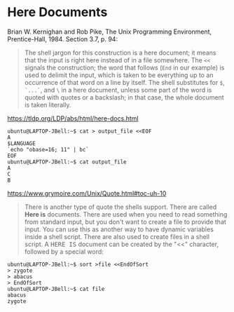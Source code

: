 # Here Documents

Brian W. Kernighan and Rob Pike, The Unix Programming Environment, Prentice-Hall, 1984. Section 3.7, p. 94:

> The shell jargon for this construction is a here document; it means that the input is right here instead of in a file somewhere.
> The `<<` signals the construction; the word that follows (`End` in our example) is used to delimit the input, which is taken to be
> everything up to an occurrence of that word on a line by itself. The shell substitutes for `$`, `` `...` ``, and `\` in a here document,
> unless some part of the word is quoted with quotes or a backslash; in that case, the whole document is taken literally.

https://tldp.org/LDP/abs/html/here-docs.html

```console
ubuntu@LAPTOP-JBell:~$ cat > output_file <<EOF
A
$LANGUAGE
`echo "obase=16; 11" | bc`
EOF
ubuntu@LAPTOP-JBell:~$ cat output_file
A
C
B
```

<https://www.grymoire.com/Unix/Quote.html#toc-uh-10>

> There is another type of quote the shells support. There are called **Here is** documents. There are used when you need to read something from standard input, but you don't want to create a file to provide that input. You can use this as another way to have dynamic variables inside a shell script. There are also used to create files in a shell script. A <tt>HERE IS</tt> document can be created by the "<<" character, followed by a special word:

```console
ubuntu@LAPTOP-JBell:~$ sort >file <<EndOfSort
> zygote
> abacus
> EndOfSort
ubuntu@LAPTOP-JBell:~$ cat file
abacus
zygote
```
